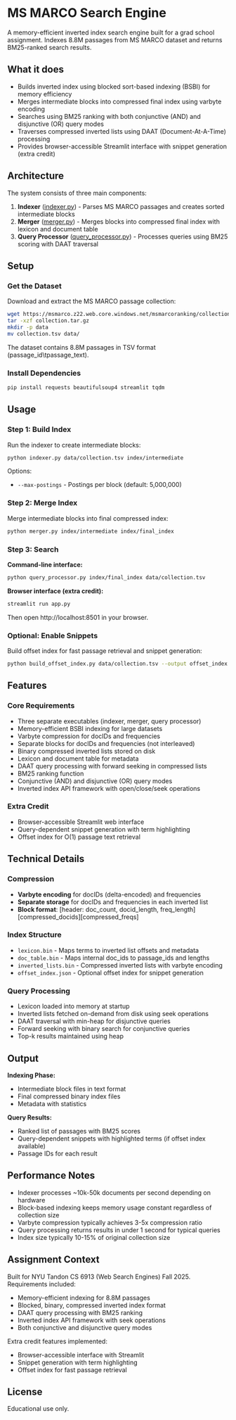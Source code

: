 # MS MARCO Search Engine

A memory-efficient inverted index search engine built for a grad school assignment. Indexes 8.8M passages from MS MARCO dataset and returns BM25-ranked search results.

## What it does

- Builds inverted index using blocked sort-based indexing (BSBI) for memory efficiency
- Merges intermediate blocks into compressed final index using varbyte encoding
- Searches using BM25 ranking with both conjunctive (AND) and disjunctive (OR) query modes
- Traverses compressed inverted lists using DAAT (Document-At-A-Time) processing
- Provides browser-accessible Streamlit interface with snippet generation (extra credit)

## Architecture

The system consists of three main components:

1. **Indexer** ([indexer.py](indexer.py)) - Parses MS MARCO passages and creates sorted intermediate blocks
2. **Merger** ([merger.py](merger.py)) - Merges blocks into compressed final index with lexicon and document table
3. **Query Processor** ([query_processor.py](query_processor.py)) - Processes queries using BM25 scoring with DAAT traversal

## Setup

### Get the Dataset

Download and extract the MS MARCO passage collection:

```bash
wget https://msmarco.z22.web.core.windows.net/msmarcoranking/collection.tar.gz
tar -xzf collection.tar.gz
mkdir -p data
mv collection.tsv data/
```

The dataset contains 8.8M passages in TSV format (passage_id\tpassage_text).

### Install Dependencies

```bash
pip install requests beautifulsoup4 streamlit tqdm
```

## Usage

### Step 1: Build Index

Run the indexer to create intermediate blocks:

```bash
python indexer.py data/collection.tsv index/intermediate
```

Options:
- `--max-postings` - Postings per block (default: 5,000,000)

### Step 2: Merge Index

Merge intermediate blocks into final compressed index:

```bash
python merger.py index/intermediate index/final_index
```

### Step 3: Search

**Command-line interface:**

```bash
python query_processor.py index/final_index data/collection.tsv
```

**Browser interface (extra credit):**

```bash
streamlit run app.py
```

Then open http://localhost:8501 in your browser.

### Optional: Enable Snippets

Build offset index for fast passage retrieval and snippet generation:

```bash
python build_offset_index.py data/collection.tsv --output offset_index.json
```

## Features

### Core Requirements
- Three separate executables (indexer, merger, query processor)
- Memory-efficient BSBI indexing for large datasets
- Varbyte compression for docIDs and frequencies
- Separate blocks for docIDs and frequencies (not interleaved)
- Binary compressed inverted lists stored on disk
- Lexicon and document table for metadata
- DAAT query processing with forward seeking in compressed lists
- BM25 ranking function
- Conjunctive (AND) and disjunctive (OR) query modes
- Inverted index API framework with open/close/seek operations

### Extra Credit
- Browser-accessible Streamlit web interface
- Query-dependent snippet generation with term highlighting
- Offset index for O(1) passage text retrieval

## Technical Details

### Compression
- **Varbyte encoding** for docIDs (delta-encoded) and frequencies
- **Separate storage** for docIDs and frequencies in each inverted list
- **Block format**: [header: doc_count, docid_length, freq_length][compressed_docids][compressed_freqs]

### Index Structure
- `lexicon.bin` - Maps terms to inverted list offsets and metadata
- `doc_table.bin` - Maps internal doc_ids to passage_ids and lengths
- `inverted_lists.bin` - Compressed inverted lists with varbyte encoding
- `offset_index.json` - Optional offset index for snippet generation

### Query Processing
- Lexicon loaded into memory at startup
- Inverted lists fetched on-demand from disk using seek operations
- DAAT traversal with min-heap for disjunctive queries
- Forward seeking with binary search for conjunctive queries
- Top-k results maintained using heap

## Output

**Indexing Phase:**
- Intermediate block files in text format
- Final compressed binary index files
- Metadata with statistics

**Query Results:**
- Ranked list of passages with BM25 scores
- Query-dependent snippets with highlighted terms (if offset index available)
- Passage IDs for each result

## Performance Notes

- Indexer processes ~10k-50k documents per second depending on hardware
- Block-based indexing keeps memory usage constant regardless of collection size
- Varbyte compression typically achieves 3-5x compression ratio
- Query processing returns results in under 1 second for typical queries
- Index size typically 10-15% of original collection size

## Assignment Context

Built for NYU Tandon CS 6913 (Web Search Engines) Fall 2025. Requirements included:
- Memory-efficient indexing for 8.8M passages
- Blocked, binary, compressed inverted index format
- DAAT query processing with BM25 ranking
- Inverted index API framework with seek operations
- Both conjunctive and disjunctive query modes

Extra credit features implemented:
- Browser-accessible interface with Streamlit
- Snippet generation with term highlighting
- Offset index for fast passage retrieval

## License

Educational use only.
